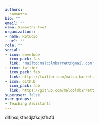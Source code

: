 ```yaml
---
authors:
- samantha
bio: ""
email: ""
name: Samantha Toet
organizations:
- name: RStudio
  url: ""
role: ""
social:
- icon: envelope
  icon_pack: fas
  link: 'mailto:malcolmbarrett@gmail.com'
- icon: twitter
  icon_pack: fab
  link: https://twitter.com/malco_barrett
- icon: github
  icon_pack: fab
  link: https://github.com/malcolmbarrett
superuser: false
user_groups:
- Teaching Assistants
---
```


dlfihsdjkfhsdjkfsdjkfhsfd
